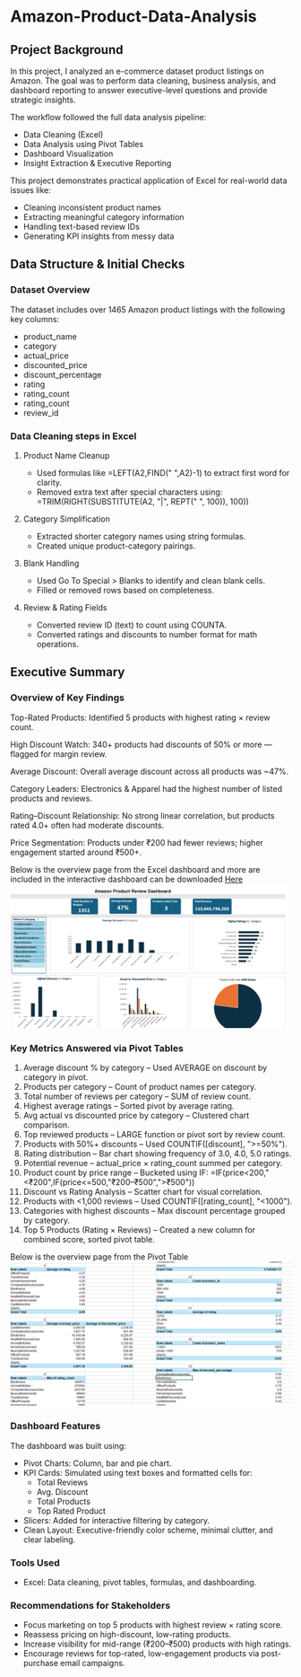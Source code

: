# Amazon-Product-Data-Analysis

## Project Background
In this project, I analyzed an e-commerce dataset  product listings on Amazon. The goal was to perform data cleaning, business analysis, and dashboard reporting to answer executive-level questions and provide strategic insights.

The workflow followed the full data analysis pipeline:
- Data Cleaning (Excel)
- Data Analysis using Pivot Tables
- Dashboard Visualization
- Insight Extraction & Executive Reporting

This project demonstrates practical application of Excel for real-world data issues like:
- Cleaning inconsistent product names
- Extracting meaningful category information
- Handling text-based review IDs
- Generating KPI insights from messy data

## Data Structure & Initial Checks
### Dataset Overview
The dataset includes over 1465 Amazon product listings with the following key columns:
- product_name
- category
- actual_price
- discounted_price
- discount_percentage
- rating
- rating_count 
- rating_count
- review_id 

### Data Cleaning steps in Excel
1. Product Name Cleanup
   - Used formulas like =LEFT(A2,FIND(" ",A2)-1) to extract first word for clarity.
   - Removed extra text after special characters using:
     =TRIM(RIGHT(SUBSTITUTE(A2, "|", REPT(" ", 100)), 100))

2. Category Simplification
   - Extracted shorter category names using string formulas.
   - Created unique product-category pairings.

3. Blank Handling
   - Used Go To Special > Blanks to identify and clean blank cells.
   - Filled or removed rows based on completeness.

4. Review & Rating Fields
   - Converted review ID (text) to count using COUNTA.
   - Converted ratings and discounts to number format for math operations.

## Executive Summary
### Overview of Key Findings
Top-Rated Products: Identified 5 products with highest rating × review count.

High Discount Watch: 340+ products had discounts of 50% or more — flagged for margin review.

Average Discount: Overall average discount across all products was ~47%.

Category Leaders: Electronics & Apparel had the highest number of listed products and reviews.

Rating–Discount Relationship: No strong linear correlation, but products rated 4.0+ often had moderate discounts.

Price Segmentation: Products under ₹200 had fewer reviews; higher engagement started around ₹500+.


Below is the overview page from the Excel dashboard and more are included in the interactive dashboard can be downloaded [Here](https://github.com/simsbam/Amazon-Product-Data-Analysis/blob/main/Amazon%20case%20study%20Cleaned.xlsx)
![Dashboard overview](https://github.com/simsbam/Amazon-Product-Data-Analysis/blob/main/Dashboard%20Overview.png)

### Key Metrics Answered via Pivot Tables
1. Average discount % by category – Used AVERAGE on discount by category in pivot.
2. Products per category – Count of product names per category.
3. Total number of reviews per category – SUM of review count.
4. Highest average ratings – Sorted pivot by average rating.
5. Avg actual vs discounted price by category – Clustered chart comparison.
6. Top reviewed products – LARGE function or pivot sort by review count.
7. Products with 50%+ discounts – Used COUNTIF([discount], ">=50%").
8. Rating distribution – Bar chart showing frequency of 3.0, 4.0, 5.0 ratings.
9. Potential revenue – actual_price × rating_count summed per category.
10. Product count by price range – Bucketed using IF:
    =IF(price<200,"<₹200",IF(price<=500,"₹200–₹500",">₹500"))
11. Discount vs Rating Analysis – Scatter chart for visual correlation.
12. Products with <1,000 reviews – Used COUNTIF([rating_count], "<1000").
13. Categories with highest discounts – Max discount percentage grouped by category.
14. Top 5 Products (Rating × Reviews) – Created a new column for combined score, sorted pivot table.

Below is the overview page from the Pivot Table ![Pivot Table](https://github.com/simsbam/Amazon-Product-Data-Analysis/blob/main/Pivot%20Table.png)

### Dashboard Features
The dashboard was built using:
- Pivot Charts: Column, bar and pie chart.
- KPI Cards: Simulated using text boxes and formatted cells for:
  - Total Reviews
  - Avg. Discount
  - Total Products
  - Top Rated Product
- Slicers: Added for interactive filtering by category.
- Clean Layout: Executive-friendly color scheme, minimal clutter, and clear labeling.
  
### Tools Used
- Excel: Data cleaning, pivot tables, formulas, and dashboarding.

### Recommendations for Stakeholders
- Focus marketing on top 5 products with highest review × rating score.
- Reassess pricing on high-discount, low-rating products.
- Increase visibility for mid-range (₹200–₹500) products with high ratings.
- Encourage reviews for top-rated, low-engagement products via post-purchase email campaigns.



